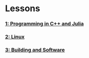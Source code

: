 ---
---

# Lessons

### [1: Programming in C++ and Julia](lessons/1.md)

### [2: Linux](lessons/2.md)

### [3: Building and Software](lessons/3.md)

<!---
[Lesson 4: Schedulers, grep/sed/awk](lessons/.md) TODO

[Lesson 5: Optimization](lessons/5-optimization.md)

[Lesson 6: Storage and Memory](lessons/6-storage-and-memory.md)

[Lesson 7: Concurrency, Parallelism, and Threading](lessons/7-parallelism.md)

[Lesson 8: Blocking and Non-Blocking Communication](lessons/8-communication.md)

[Lesson 9: SOMETHING EASY AND FUN](lessons/.md) TODO

[Lesson 10: Distributed Programming and MPI](lessons/10-mpi.md)

[Lesson 11: Applications of HPC](lessons/11-applications.md)

[Lesson 12: Accelerators](lessons/12-accelerators.md)

[Lesson 13: HPC Programming IRL](lessons/13-irl.md)
-->
